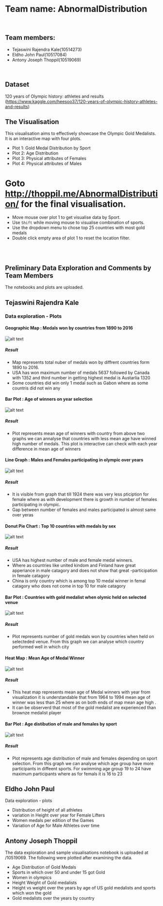 # Team name: AbnormalDistribution
 <br/> 
 
## Team members:
- Tejaswini Rajendra Kale(10514273)
- Eldho John Paul(10517084)
- Antony Joseph Thoppil(10519069)
 <br/>
 
## Dataset
120 years of Olympic history: athletes and results
(https://www.kaggle.com/heesoo37/120-years-of-olympic-history-athletes-and-results)
 <br/>
 
## The Visualisation
This visualisation aims to effectively showcase the Olympic Gold Medalists.
It is an interactive map with four plots.
- Plot 1: Gold Medal Distribution by Sport
- Plot 2: Age Distribution
- Plot 3: Physical attributes of Females
- Plot 4: Physical attributes of Males

# Goto http://thoppil.me/AbnormalDistribution/ for the final visualisation.
- Move mouse over plot 1 to get visualise data by Sport.
- Use `Shift` while moving mouse to visualise combination of sports.
- Use the dropdown menu to chose top 25 countries with most gold medals
- Double click empty area of plot 1 to reset the location filter.

 <br/>
 <br/>

## Preliminary Data Exploration and Comments by Team Members

The notebooks and plots are uploaded.

## Tejaswini Rajendra Kale

### Data exploration - Plots
#### Geographic Map : Medals won by countries from 1890 to 2016
 ![alt text](Plot_Img/Map.png)
 ##### Result
- Map represents total nuber of medals won by diffrent countries form 1890 to 2016.
- USA has won maximum number of medals 5637 followed by Canada with 1352 and third number in getting highest medal is Austarlia 1320
- Some countries did win only 1 medal such as Gabon where as some countris did not win any

#### Bar Plot : Age of winners on year selection
 ![alt text](Plot_Img/MeanAge.png)
 ##### Result
 - Plot represents mean age of winners with country from above two graphs we can annalyse that countries with less mean age have   winned high number of medals. This plot is interactive can check with each year difference in mean age of winners
 
#### Line Graph : Males and Females participating in olympic over years
 ![alt text](Plot_Img/Line.png)
 ##### Result
 - It is visible from graph that till 1924 there was very less pticiption for female where as with development there is growth in number of females participating in olympic.
 - Gap between number of females and males participated is almost same over yeras
 
#### Donut Pie Chart : Top 10 countries with medals by sex
 ![alt text](Plot_Img/DonutPie.png)
 ##### Result
  - USA has highest number of male and female medal winners.
 - Where as countries like united kindom and Finland have great apperiance in male catagory and does not show that great -participation in female catagory
 - China is only country which is among top 10 medal winner in femal catagory who does not come in top 10 for male catagory
 
#### Bar Plot : Countries with gold medalist when olymic held on selected venue
 ![alt text](Plot_Img/Winner.png)
 ##### Result
  - Plot represents number of gold medals won by countries when held on selecteded venue. From this graph we can analyse which country performed well in which city
 
#### Heat Map : Mean Age of Medal Winner
 ![alt text](Plot_Img/Heatmap.png)
 ##### Result
 - This heat map represents mean age of Medal winners with year from visualization it is understandable that from 1964 to 1994 mean age of winner was less than 25 where as on both ends of map mean age high .
 - It can be observerd that most of the gold medalist are experienced than brownze medalist player

#### Bar Plot : Age distibution of male and females by sport
 ![alt text](Plot_Img/BarAge.png)
 ##### Result
 - Plot represents age distribution of male and females depending on sport selection. From this graph we can analyse which age group have more participants in diffeent sports. For swimming age group 19 to 24 have maximum participants where as for femals it is 16 to 23



## Eldho John Paul

Data exploration - plots
- Distribution of height of all athletes
- variation in Height over year for Female Lifters
- Women medals per edition of the Games
- Variation of Age for Male Athletes over time

## Antony Joseph Thoppil

The data exploration and sample visualisations notebook is uploaded at /10519069. 
The following were plotted after examining the data.
- Age Distribution of Gold Medals
- Sports in which over 50 and under 15 got Gold
- Women in olympics
- Height Weight of Gold medalists
- Height vs weight over the years by age of US gold medalists and sports which won the gold
- Gold medalists over the years by country
